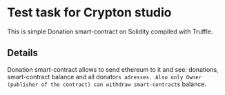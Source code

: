 # Test task for Crypton studio

This is simple Donation smart-contract on Solidity compiled with Truffle.

## Details

Donation smart-contract allows to send ethereum to it and see: donations, smart-contract balance and all donator`s adresses. Also only Owner (publisher of the contract) can withdraw smart-contract`s balance.